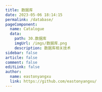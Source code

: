 ```yaml
---
title: 数据库
date: 2023-05-06 18:14:15
permalink: /database/
pageComponent:
  name: Catalogue
  data:
    path: 30.数据库
    imgUrl: /imgs/数据库.png
    description: 数据库相关技术
sidebar: false
article: false
comment: false
editLink: false
author:
  name: eastonyangxu
  link: https://github.com/eastonyangxu/
---
```

